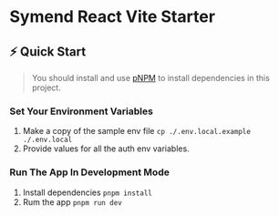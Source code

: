 # Symend React Vite Starter

## ⚡️ Quick Start

> You should install and use [pNPM](https://pnpm.io/installation) to install dependencies in this project.

### Set Your Environment Variables

1. Make a copy of the sample env file `cp ./.env.local.example ./.env.local`
2. Provide values for all the auth env variables.

### Run The App In Development Mode

1. Install dependencies `pnpm install`
2. Rum the app `pnpm run dev`
